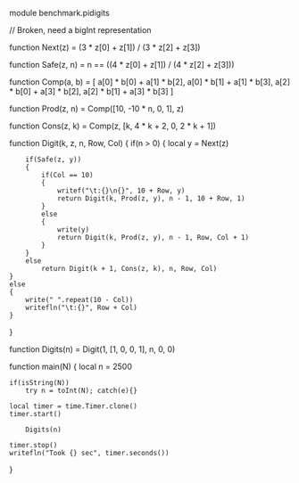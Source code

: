 module benchmark.pidigits

// Broken, need a bigInt representation

function Next(z) =
	(3 * z[0] + z[1]) / (3 * z[2] + z[3])

function Safe(z, n) =
	n == ((4 * z[0] + z[1]) / (4 * z[2] + z[3]))

function Comp(a, b) =
	[
		a[0] * b[0] + a[1] * b[2],
		a[0] * b[1] + a[1] * b[3],
		a[2] * b[0] + a[3] * b[2],
		a[2] * b[1] + a[3] * b[3]
	]

function Prod(z, n) =
	Comp([10, -10 * n, 0, 1], z)

function Cons(z, k) =
	Comp(z, [k, 4 * k + 2, 0, 2 * k + 1])

function Digit(k, z, n, Row, Col)
{
	if(n > 0)
	{
		local y = Next(z)

		if(Safe(z, y))
		{
			if(Col == 10)
			{
				writef("\t:{}\n{}", 10 + Row, y)
				return Digit(k, Prod(z, y), n - 1, 10 + Row, 1)
			}
			else
			{
				write(y)
				return Digit(k, Prod(z, y), n - 1, Row, Col + 1)
			}
		}
		else
			return Digit(k + 1, Cons(z, k), n, Row, Col)
	}
	else
	{
		write(" ".repeat(10 - Col))
		writefln("\t:{}", Row + Col)
	}
}

function Digits(n) =
	Digit(1, [1, 0, 0, 1], n, 0, 0)

function main(N)
{
	local n = 2500
	
	if(isString(N))
		try n = toInt(N); catch(e){}

	local timer = time.Timer.clone()
	timer.start()

		Digits(n)

	timer.stop()
	writefln("Took {} sec", timer.seconds())
}